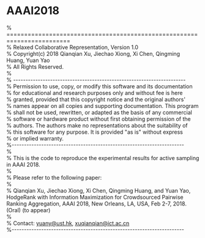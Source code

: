 # AAAI2018
% ========================================================================  
% Relaxed Collaborative Representation, Version 1.0  
% Copyright(c) 2018 Qianqian Xu, Jiechao Xiong, Xi Chen, Qingming Huang, Yuan Yao  
% All Rights Reserved.  
%  
% ----------------------------------------------------------------------  
% Permission to use, copy, or modify this software and its documentation   
% for educational and research purposes only and without fee is here  
% granted, provided that this copyright notice and the original authors'  
% names appear on all copies and supporting documentation. This program  
% shall not be used, rewritten, or adapted as the basis of any commercial  
% software or hardware product without first obtaining permission of the  
% authors. The authors make no representations about the suitability of  
% this software for any purpose. It is provided "as is" without express  
% or implied warranty.  
%----------------------------------------------------------------------  
%  
% This is the code to reproduce the experimental results for active sampling in AAAI 2018.  
%  
% Please refer to the following paper:  
%  
% Qianqian Xu, Jiechao Xiong, Xi Chen, Qingming Huang, and Yuan Yao, HodgeRank with Information Maximization for Crowdsourced Pairwise Ranking Aggregation, AAAI 2018, New Orleans, LA, USA, Feb 2-7, 2018. (Oral) (to appear)  
%   
% Contact: yuany@ust.hk, xuqianqian@ict.ac.cn  
%----------------------------------------------------------------------  

